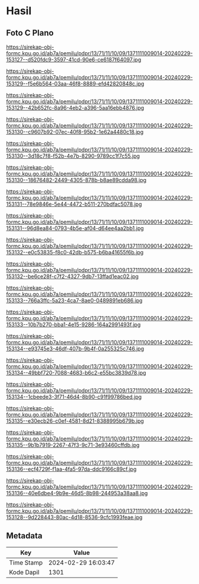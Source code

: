 # Hasil

## Foto C Plano

https://sirekap-obj-formc.kpu.go.id/ab7a/pemilu/pdpr/13/71/11/10/09/1371111009014-20240229-153127--d520fdc9-3597-41cd-90e6-ce6187f64097.jpg

https://sirekap-obj-formc.kpu.go.id/ab7a/pemilu/pdpr/13/71/11/10/09/1371111009014-20240229-153129--f5e6b564-03aa-46f8-8889-efd42820848c.jpg

https://sirekap-obj-formc.kpu.go.id/ab7a/pemilu/pdpr/13/71/11/10/09/1371111009014-20240229-153129--42b652fc-8a96-4eb2-a396-5aa16ebb4876.jpg

https://sirekap-obj-formc.kpu.go.id/ab7a/pemilu/pdpr/13/71/11/10/09/1371111009014-20240229-153130--c9607b92-07ec-40f8-95b2-1e62a4480c18.jpg

https://sirekap-obj-formc.kpu.go.id/ab7a/pemilu/pdpr/13/71/11/10/09/1371111009014-20240229-153130--3d18c7f8-f52b-4e7b-8290-9789cc1f7c55.jpg

https://sirekap-obj-formc.kpu.go.id/ab7a/pemilu/pdpr/13/71/11/10/09/1371111009014-20240229-153130--18676482-2449-4305-878b-b8ae89cdda98.jpg

https://sirekap-obj-formc.kpu.go.id/ab7a/pemilu/pdpr/13/71/11/10/09/1371111009014-20240229-153131--78e9846e-5e44-4472-b511-270bdfac5078.jpg

https://sirekap-obj-formc.kpu.go.id/ab7a/pemilu/pdpr/13/71/11/10/09/1371111009014-20240229-153131--96d8ea84-0793-4b5e-af04-d64ee4aa2bb1.jpg

https://sirekap-obj-formc.kpu.go.id/ab7a/pemilu/pdpr/13/71/11/10/09/1371111009014-20240229-153132--e0c53835-f8c0-42db-b575-b6ba41655f6b.jpg

https://sirekap-obj-formc.kpu.go.id/ab7a/pemilu/pdpr/13/71/11/10/09/1371111009014-20240229-153132--be6ce28f-c7f2-4327-9db7-13ffad1eac02.jpg

https://sirekap-obj-formc.kpu.go.id/ab7a/pemilu/pdpr/13/71/11/10/09/1371111009014-20240229-153133--766a3ffc-5a23-4ca7-8ae0-0489891eb686.jpg

https://sirekap-obj-formc.kpu.go.id/ab7a/pemilu/pdpr/13/71/11/10/09/1371111009014-20240229-153133--10b7b270-bba1-4e15-9286-164a2991493f.jpg

https://sirekap-obj-formc.kpu.go.id/ab7a/pemilu/pdpr/13/71/11/10/09/1371111009014-20240229-153134--e93745e3-46df-407b-9b4f-0a255325c746.jpg

https://sirekap-obj-formc.kpu.go.id/ab7a/pemilu/pdpr/13/71/11/10/09/1371111009014-20240229-153134--49bbf720-7088-4683-b6c2-e55bc3839d78.jpg

https://sirekap-obj-formc.kpu.go.id/ab7a/pemilu/pdpr/13/71/11/10/09/1371111009014-20240229-153134--1cbeede3-3f71-46d4-8b90-c91f99786bed.jpg

https://sirekap-obj-formc.kpu.go.id/ab7a/pemilu/pdpr/13/71/11/10/09/1371111009014-20240229-153135--e30ecb26-c0ef-4581-8d21-8388995b679b.jpg

https://sirekap-obj-formc.kpu.go.id/ab7a/pemilu/pdpr/13/71/11/10/09/1371111009014-20240229-153135--9b1b7919-2267-47f3-9c71-3e93460cffdb.jpg

https://sirekap-obj-formc.kpu.go.id/ab7a/pemilu/pdpr/13/71/11/10/09/1371111009014-20240229-153136--ecf4729f-f1aa-4fa5-97da-ddc9166c89cf.jpg

https://sirekap-obj-formc.kpu.go.id/ab7a/pemilu/pdpr/13/71/11/10/09/1371111009014-20240229-153136--40e6dbe4-9b9e-46d5-8b98-244953a38aa8.jpg

https://sirekap-obj-formc.kpu.go.id/ab7a/pemilu/pdpr/13/71/11/10/09/1371111009014-20240229-153128--9d228443-80ac-4d18-8536-9cfc1993feae.jpg


## Metadata

| Key        | Value               |
| ---------- | ------------------- |
| Time Stamp | 2024-02-29 16:03:47 |
| Kode Dapil | 1301                |



